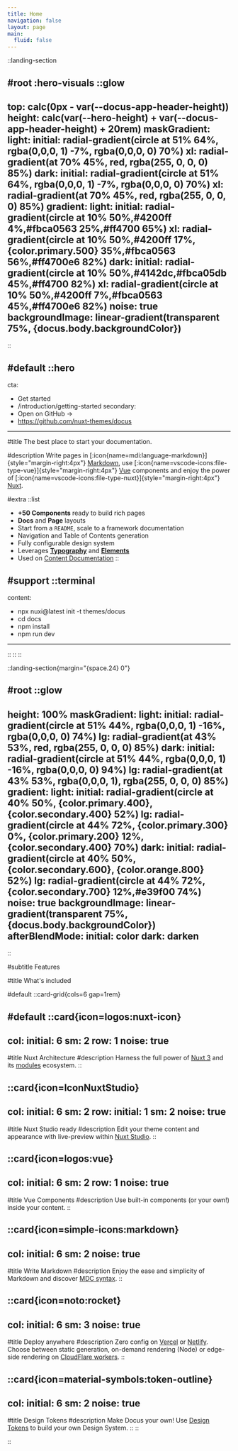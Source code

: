 ```yaml
---
title: Home
navigation: false
layout: page
main:
  fluid: false
---
```


::landing-section

#root
:hero-visuals
::glow
---
top: calc(0px - var(--docus-app-header-height))
height: calc(var(--hero-height) + var(--docus-app-header-height) + 20rem) 
maskGradient: 
  light: 
    initial: radial-gradient(circle at 51% 64%, rgba(0,0,0, 1) -7%, rgba(0,0,0, 0) 70%)
    xl: radial-gradient(at 70% 45%, red, rgba(255, 0, 0, 0) 85%)
  dark: 
    initial: radial-gradient(circle at 51% 64%, rgba(0,0,0, 1) -7%, rgba(0,0,0, 0) 70%)
    xl: radial-gradient(at 70% 45%, red, rgba(255, 0, 0, 0) 85%)
gradient:
  light:
    initial: radial-gradient(circle at 10% 50%,#4200ff 4%,#fbca0563 25%,#ff4700 65%)
    xl: radial-gradient(circle at 10% 50%,#4200ff 17%, {color.primary.500} 35%,#fbca0563 56%,#ff4700e6 82%)
  dark:
    initial: radial-gradient(circle at 10% 50%,#4142dc,#fbca05db 45%,#ff4700 82%)
    xl: radial-gradient(circle at 10% 50%,#4200ff 7%,#fbca0563 45%,#ff4700e6 82%)
noise: true
backgroundImage: linear-gradient(transparent 75%, {docus.body.backgroundColor})
---
::

#default
::hero
---
cta:
  - Get started
  - /introduction/getting-started
secondary:
  - Open on GitHub →
  - https://github.com/nuxt-themes/docus
---

#title
The best place to start your documentation.

#description
Write pages in [:icon{name=mdi:language-markdown}]{style="margin-right:4px"} [Markdown](https://content.nuxtjs.org), use [:icon{name=vscode-icons:file-type-vue}]{style="margin-right:4px"} [Vue](https://vuejs.org) components and enjoy the power of [:icon{name=vscode-icons:file-type-nuxt}]{style="margin-right:4px"} [Nuxt](https://nuxt.com).

#extra
  ::list
  - **+50 Components** ready to build rich pages
  - **Docs** and **Page** layouts
  - Start from a `README`, scale to a framework documentation
  - Navigation and Table of Contents generation
  - Fully configurable design system
  - Leverages [**Typography**](https://typography.nuxt.space/) and [**Elements**](https://elements.nuxt.dev)
  - Used on [Content Documentation](https://content.nuxtjs.org)
  ::

#support
  ::terminal
  ---
  content:
  - npx nuxi@latest init -t themes/docus
  - cd docs
  - npm install
  - npm run dev
  ---
  :: 
::
::

::landing-section{margin="{space.24} 0"}

#root
::glow
---
height: 100%
maskGradient: 
  light: 
    initial: radial-gradient(circle at 51% 44%, rgba(0,0,0, 1) -16%, rgba(0,0,0, 0) 74%)
    lg: radial-gradient(at 43% 53%, red, rgba(255, 0, 0, 0) 85%)
  dark: 
    initial: radial-gradient(circle at 51% 44%, rgba(0,0,0, 1) -16%, rgba(0,0,0, 0) 94%)
    lg: radial-gradient(at 43% 53%, rgba(0,0,0, 1), rgba(255, 0, 0, 0) 85%)
gradient:
  light:
    initial: radial-gradient(circle at 40% 50%, {color.primary.400}, {color.secondary.400} 52%)
    lg: radial-gradient(circle at 44% 72%, {color.primary.300} 0%, {color.primary.200} 12%, {color.secondary.400} 70%)
  dark:
    initial: radial-gradient(circle at 40% 50%, {color.secondary.600}, {color.orange.800} 52%)
    lg: radial-gradient(circle at 44% 72%, {color.secondary.700} 12%,#e39f00 74%)
noise: true
backgroundImage: linear-gradient(transparent 75%, {docus.body.backgroundColor})
afterBlendMode: 
  initial: color
  dark: darken
---
::

#subtitle
Features

#title
What's included

#default
::card-grid{cols=6 gap=1rem}

#default
  ::card{icon=logos:nuxt-icon}
  ---
  col: 
    initial: 6
    sm: 2
  row: 1
  noise: true
  ---
  #title
  Nuxt Architecture
  #description
  Harness the full power of [Nuxt 3](https://v3.nuxtjs.org) and its [modules](https://modules.nuxtjs.org) ecosystem.
  ::

  ::card{icon=IconNuxtStudio}
  ---
  col: 
    initial: 6
    sm: 2
  row: 
    initial: 1
    sm: 2
  noise: true
  ---
  #title
  Nuxt Studio ready
  #description
  Edit your theme content and appearance with live-preview within [Nuxt Studio](https://nuxt.studio).
  ::

  ::card{icon=logos:vue}
  ---
  col: 
    initial: 6
    sm: 2
  row: 1
  noise: true
  ---
  #title
  Vue Components
  #description
  Use built-in components (or your own!) inside your content.
  ::

  ::card{icon=simple-icons:markdown}
  ---
  col: 
    initial: 6
    sm: 2
  noise: true
  ---
  #title
  Write Markdown
  #description
  Enjoy the ease and simplicity of Markdown and discover [MDC syntax](https://content.nuxtjs.org/guide/writing/mdc).
  ::

  ::card{icon=noto:rocket}
  ---
  col: 
    initial: 6
    sm: 3
  noise: true
  ---
  #title
  Deploy anywhere
  #description
  Zero config on [Vercel](https://vercel.com) or [Netlify](https://netlify.com). Choose between static generation, on-demand rendering (Node) or edge-side rendering on [CloudFlare workers](https://workers.cloudflare.com).
  ::

  ::card{icon=material-symbols:token-outline}
  ---
  col: 
    initial: 6
    sm: 2
  noise: true
  ---

  #title
  Design Tokens
  #description
  Make Docus your own! Use [Design Tokens](https://pinceau.dev/configuration/design-tokens) to build your own Design System.
  ::
::

::